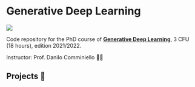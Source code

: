 # Generative Deep Learning
![](https://img.shields.io/badge/TensorFlow%20Faculty%20Award-2021%20Winner-orange.svg)

Code repository for the PhD course of [**Generative Deep Learning**](https://danilocomminiello.site.uniroma1.it/teaching/gdl), 3 CFU (18 hours), edition 2021/2022.

Instructor: Prof. Danilo Comminiello :man_teacher:

## Projects :busts_in_silhouette:
